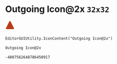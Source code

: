# Outgoing Icon@2x `32x32`
<img src="/img/Outgoing%20Icon@2x.png" width=32 height=32>

``` CSharp
EditorGUIUtility.IconContent("Outgoing Icon@2x")
```
```
Outgoing Icon@2x
```
```
-4807562648786450917
```
